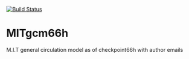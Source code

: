 [![Build Status](https://travis-ci.org/altMITgcm/MITgcm.svg?branch=master)](https://travis-ci.org/altMITgcm/MITgcm)

# MITgcm66h
M.I.T general circulation model as of checkpoint66h with author emails
